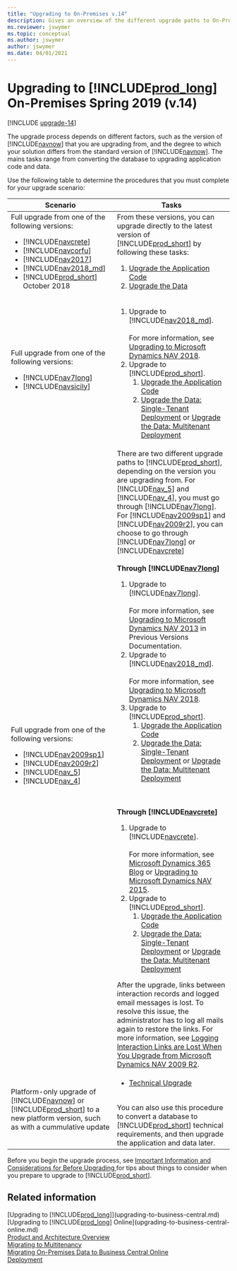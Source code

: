 ```yaml
---
title: "Upgrading to On-Premises v.14"
description: Gives an overview of the different upgrade paths to On-Premises Spring 2019 from older versions.
ms.reviewer: jswymer
ms.topic: conceptual
ms.author: jswymer
author: jswymer
ms.date: 04/01/2021
---
```

# Upgrading to [!INCLUDE[prod_long](../developer/includes/prod_long.md)] On-Premises Spring 2019 (v.14)

[!INCLUDE [upgrade-14](../includes/upgrade-14.md)]

The upgrade process depends on different factors, such as the version of [!INCLUDE[navnow](../developer/includes/navnow_md.md)] that you are upgrading from, and the degree to which your solution differs from the standard version of [!INCLUDE[navnow](../developer/includes/navnow_md.md)]. The mains tasks range from converting the database to upgrading application code and data.

Use the following table to determine the procedures that you must complete for your upgrade scenario:

|  Scenario  |  Tasks  |
|------------|--------------|
|Full upgrade from one of the following versions:<ul><li>  [!INCLUDE[navcrete](../developer/includes/navcrete_md.md)]</li><li>[!INCLUDE[navcorfu](../developer/includes/navcorfu_md.md)]</li><li>[!INCLUDE[nav2017](../developer/includes/nav2017.md)]</li><li>[!INCLUDE[nav2018_md](../developer/includes/nav2018_md.md)]</li><li>[!INCLUDE[prod_short](../developer/includes/prod_short.md)] October 2018</li></ul>|From these versions, you can upgrade directly to the latest version of [!INCLUDE[prod_short](../developer/includes/prod_short.md)] by following these tasks:<ol><li>[Upgrade the Application Code](Upgrading-the-Application-Code.md)</li><li>[Upgrade the Data](Upgrading-the-Data.md)</li></ol>|
|Full upgrade from one of the following versions:<ul><li>[!INCLUDE[nav7long](../developer/includes/nav7long_md.md)]</li><li>[!INCLUDE[navsicily](../developer/includes/navsicily_md.md)]</li></ul>|<ol><li>Upgrade to [!INCLUDE[nav2018_md](../developer/includes/nav2018_md.md)].</br></br>For more information, see [Upgrading to Microsoft Dynamics NAV 2018](/dynamics-nav/upgrading-to-microsoft-dynamics-nav).</li><li>Upgrade to [!INCLUDE[prod_short](../developer/includes/prod_short.md)].<ol><li>[Upgrade the Application Code](Upgrading-the-Application-Code.md)</li><li>[Upgrade the Data: Single-Tenant Deployment](Upgrading-the-Data.md) or [Upgrade the Data: Multitenant Deployment](Upgrading-the-Data-Multitenant.md)</li></ol></li></ol>|
|Full upgrade from one of the following versions:<ul><li>  [!INCLUDE[nav2009sp1](../developer/includes/nav2009sp1_md.md)]</li><li>[!INCLUDE[nav2009r2](../developer/includes/nav2009r2_md.md)]</li><li>  [!INCLUDE[nav_5](../developer/includes/nav_5_md.md)]</li><li>   [!INCLUDE[nav_4](../developer/includes/nav_4_md.md)]</li></ul>|There are two different upgrade paths to [!INCLUDE[prod_short](../developer/includes/prod_short.md)], depending on the version you are upgrading from. For [!INCLUDE[nav_5](../developer/includes/nav_5_md.md)] and [!INCLUDE[nav_4](../developer/includes/nav_4_md.md)], you must go through [!INCLUDE[nav7long](../developer/includes/nav7long_md.md)]. For [!INCLUDE[nav2009sp1](../developer/includes/nav2009sp1_md.md)] and [!INCLUDE[nav2009r2](../developer/includes/nav2009r2_md.md)], you can choose to go through [!INCLUDE[nav7long](../developer/includes/nav7long_md.md)] or [!INCLUDE[navcrete](../developer/includes/navcrete_md.md)]<br /><br />**Through [!INCLUDE[nav7long](../developer/includes/nav7long_md.md)]**<ol><li>Upgrade to [!INCLUDE[nav7long](../developer/includes/nav7long_md.md)].</br></br>For more information, see [Upgrading to Microsoft Dynamics NAV 2013](/previous-versions/dynamicsnav-2013/hh169484(v=nav.70)) in Previous Versions Documentation.</li><li>Upgrade to [!INCLUDE[nav2018_md](../developer/includes/nav2018_md.md)].</br></br>For more information, see [Upgrading to Microsoft Dynamics NAV 2018](/dynamics-nav/upgrading-to-microsoft-dynamics-nav).</li><li>Upgrade to [!INCLUDE[prod_short](../developer/includes/prod_short.md)].<ol><li>[Upgrade the Application Code](Upgrading-the-Application-Code.md)</li><li>[Upgrade the Data: Single-Tenant Deployment](Upgrading-the-Data.md) or [Upgrade the Data: Multitenant Deployment](Upgrading-the-Data-Multitenant.md)</li></ol></li></ol><br /><br />**Through [!INCLUDE[navcrete](../developer/includes/navcrete_md.md)]**<ol><li>Upgrade to [!INCLUDE[navcrete](../developer/includes/navcrete_md.md)].</br></br>For more information, see  [Microsoft Dynamics 365 Blog](https://cloudblogs.microsoft.com/dynamics365/no-audience/2015/02/23/upgrading-from-microsoft-dynamics-nav-2009-r2-or-microsoft-dynamics-nav-2009-sp1-to-microsoft-dynamics-nav-2015/) or [Upgrading to Microsoft Dynamics NAV 2015](/previous-versions/dynamicsnav-2015/dn271649(v=nav.80)).</li><li>Upgrade to [!INCLUDE[prod_short](../developer/includes/prod_short.md)].<ol><li>[Upgrade the Application Code](Upgrading-the-Application-Code.md)</li><li>[Upgrade the Data: Single-Tenant Deployment](Upgrading-the-Data.md) or [Upgrade the Data: Multitenant Deployment](Upgrading-the-Data-Multitenant.md)</li></ol></li></ol>After the upgrade, links between interaction records and logged email messages is lost. To resolve this issue, the administrator has to log all mails again to restore the links. For more information, see [Logging Interaction Links are Lost When You Upgrade from Microsoft Dynamics NAV 2009 R2](/previous-versions/dynamicsnav-2015/hh167032(v=nav.80)#LoggingInteractionLinks).|
|Platform-only upgrade of [!INCLUDE[navnow](../developer/includes/navnow_md.md)] or [!INCLUDE[prod_short](../developer/includes/prod_short.md)] to a new platform version, such as with a cummulative update|<ul><li>[Technical Upgrade](Converting-a-Database.md)</li></ul></br>You can also use this procedure to convert a database to [!INCLUDE[prod_short](../developer/includes/prod_short.md)] technical requirements, and then upgrade the application and data later.|  

Before you begin the upgrade process, see [Important Information and Considerations for Before Upgrading ](Upgrade-Considerations.md) for tips about things to consider when you prepare to upgrade to [!INCLUDE[prod_short](../developer/includes/prod_short.md)].
<!--
## Automating the Upgrade Process using Sample Windows PowerShell Scripts
You can use [!INCLUDE[wps_2](../developer/includes/wps_2_md.md)] scripts to help you upgrade to [!INCLUDE[prod_short](../developer/includes/prod_short.md)]. You can use automation to upgrade a single [!INCLUDE[navnow](../developer/includes/navnow_md.md)] database as well as multiple [!INCLUDE[navnow](../developer/includes/navnow_md.md)] databases that use the same application. [!INCLUDE[prod_short](../developer/includes/prod_short.md)] provides sample scripts that you can adapt for your deployment architecture.
For more information, see[Automating the Upgrade Process using Sample Windows PowerShell Scripts]().-->  

## Related information

[Upgrading to [!INCLUDE[prod_long](../developer/includes/prod_long.md)]](upgrading-to-business-central.md)  
[Upgrading to [!INCLUDE[prod_long](../developer/includes/prod_long.md)] Online](upgrading-to-business-central-online.md)  
[Product and Architecture Overview](../deployment/Product-and-Architecture-Overview.md)  
[Migrating to Multitenancy](../deployment/Migrating-to-Multitenancy.md)  
[Migrating On-Premises Data to Business Central Online](../administration/migrate-data.md)  
[Deployment](../deployment/Deployment.md)